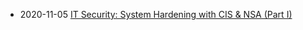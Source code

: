 * 2020-11-05 [IT Security: System Hardening with CIS & NSA (Part I)](/2020-11-05-Improve-security-with-CIS-NSA-Benchmark/?utm_source=blog&utm_medium=blog&utm_content=recent)
